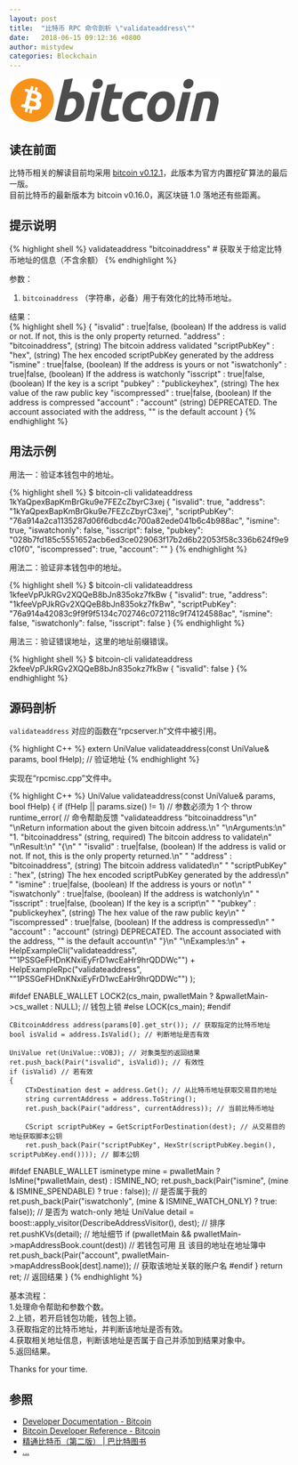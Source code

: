 ```yaml
---
layout: post
title:  "比特币 RPC 命令剖析 \"validateaddress\""
date:   2018-06-15 09:12:36 +0800
author: mistydew
categories: Blockchain
---
```

![bitcoin](/images/20180504/bitcoin.svg)

## 读在前面
比特币相关的解读目前均采用 [bitcoin v0.12.1](https://github.com/bitcoin/bitcoin/tree/v0.12.1)，此版本为官方内置挖矿算法的最后一版。<br>
目前比特币的最新版本为 bitcoin v0.16.0，离区块链 1.0 落地还有些距离。

## 提示说明

{% highlight shell %}
validateaddress "bitcoinaddress" # 获取关于给定比特币地址的信息（不含余额）
{% endhighlight %}

参数：<br>
1. `bitcoinaddress` （字符串，必备）用于有效化的比特币地址。

结果：<br>
{% highlight shell %}
{
  "isvalid" : true|false,       (boolean) If the address is valid or not. If not, this is the only property returned.
  "address" : "bitcoinaddress", (string) The bitcoin address validated
  "scriptPubKey" : "hex",       (string) The hex encoded scriptPubKey generated by the address
  "ismine" : true|false,        (boolean) If the address is yours or not
  "iswatchonly" : true|false,   (boolean) If the address is watchonly
  "isscript" : true|false,      (boolean) If the key is a script
  "pubkey" : "publickeyhex",    (string) The hex value of the raw public key
  "iscompressed" : true|false,  (boolean) If the address is compressed
  "account" : "account"         (string) DEPRECATED. The account associated with the address, "" is the default account
}
{% endhighlight %}

## 用法示例

用法一：验证本钱包中的地址。

{% highlight shell %}
$ bitcoin-cli validateaddress 1kYaQpexBapKmBrGku9e7FEZcZbyrC3xej
{
  "isvalid": true,
  "address": "1kYaQpexBapKmBrGku9e7FEZcZbyrC3xej",
  "scriptPubKey": "76a914a2ca1135287d06f6dbcd4c700a82ede041b6c4b988ac",
  "ismine": true,
  "iswatchonly": false,
  "isscript": false,
  "pubkey": "028b7fd185c5551652acb6ed3ce029063f17b2d6b22053f58c336b624f9e9c10f0",
  "iscompressed": true,
  "account": ""
}
{% endhighlight %}

用法二：验证非本钱包中的地址。

{% highlight shell %}
$ bitcoin-cli validateaddress 1kfeeVpPJkRGv2XQQeB8bJn835okz7fkBw
{
  "isvalid": true,
  "address": "1kfeeVpPJkRGv2XQQeB8bJn835okz7fkBw",
  "scriptPubKey": "76a914a42083c9f9f9f5134c702746c072118c9f74124588ac",
  "ismine": false,
  "iswatchonly": false,
  "isscript": false
}
{% endhighlight %}

用法三：验证错误地址，这里的地址前缀错误。

{% highlight shell %}
$ bitcoin-cli validateaddress 2kfeeVpPJkRGv2XQQeB8bJn835okz7fkBw
{
  "isvalid": false
}
{% endhighlight %}

## 源码剖析
`validateaddress` 对应的函数在“rpcserver.h”文件中被引用。

{% highlight C++ %}
extern UniValue validateaddress(const UniValue& params, bool fHelp); // 验证地址
{% endhighlight %}

实现在“rpcmisc.cpp”文件中。

{% highlight C++ %}
UniValue validateaddress(const UniValue& params, bool fHelp)
{
    if (fHelp || params.size() != 1) // 参数必须为 1 个
        throw runtime_error( // 命令帮助反馈
            "validateaddress \"bitcoinaddress\"\n"
            "\nReturn information about the given bitcoin address.\n"
            "\nArguments:\n"
            "1. \"bitcoinaddress\"     (string, required) The bitcoin address to validate\n"
            "\nResult:\n"
            "{\n"
            "  \"isvalid\" : true|false,       (boolean) If the address is valid or not. If not, this is the only property returned.\n"
            "  \"address\" : \"bitcoinaddress\", (string) The bitcoin address validated\n"
            "  \"scriptPubKey\" : \"hex\",       (string) The hex encoded scriptPubKey generated by the address\n"
            "  \"ismine\" : true|false,        (boolean) If the address is yours or not\n"
            "  \"iswatchonly\" : true|false,   (boolean) If the address is watchonly\n"
            "  \"isscript\" : true|false,      (boolean) If the key is a script\n"
            "  \"pubkey\" : \"publickeyhex\",    (string) The hex value of the raw public key\n"
            "  \"iscompressed\" : true|false,  (boolean) If the address is compressed\n"
            "  \"account\" : \"account\"         (string) DEPRECATED. The account associated with the address, \"\" is the default account\n"
            "}\n"
            "\nExamples:\n"
            + HelpExampleCli("validateaddress", "\"1PSSGeFHDnKNxiEyFrD1wcEaHr9hrQDDWc\"")
            + HelpExampleRpc("validateaddress", "\"1PSSGeFHDnKNxiEyFrD1wcEaHr9hrQDDWc\"")
        );

#ifdef ENABLE_WALLET
    LOCK2(cs_main, pwalletMain ? &pwalletMain->cs_wallet : NULL); // 钱包上锁
#else
    LOCK(cs_main);
#endif

    CBitcoinAddress address(params[0].get_str()); // 获取指定的比特币地址
    bool isValid = address.IsValid(); // 判断地址是否有效

    UniValue ret(UniValue::VOBJ); // 对象类型的返回结果
    ret.push_back(Pair("isvalid", isValid)); // 有效性
    if (isValid) // 若有效
    {
        CTxDestination dest = address.Get(); // 从比特币地址获取交易目的地址
        string currentAddress = address.ToString();
        ret.push_back(Pair("address", currentAddress)); // 当前比特币地址

        CScript scriptPubKey = GetScriptForDestination(dest); // 从交易目的地址获取脚本公钥
        ret.push_back(Pair("scriptPubKey", HexStr(scriptPubKey.begin(), scriptPubKey.end()))); // 脚本公钥

#ifdef ENABLE_WALLET
        isminetype mine = pwalletMain ? IsMine(*pwalletMain, dest) : ISMINE_NO;
        ret.push_back(Pair("ismine", (mine & ISMINE_SPENDABLE) ? true : false)); // 是否属于我的
        ret.push_back(Pair("iswatchonly", (mine & ISMINE_WATCH_ONLY) ? true: false)); // 是否为 watch-only 地址
        UniValue detail = boost::apply_visitor(DescribeAddressVisitor(), dest); // 排序
        ret.pushKVs(detail); // 地址细节
        if (pwalletMain && pwalletMain->mapAddressBook.count(dest)) // 若钱包可用 且 该目的地址在地址簿中
            ret.push_back(Pair("account", pwalletMain->mapAddressBook[dest].name)); // 获取该地址关联的账户名
#endif
    }
    return ret; // 返回结果
}
{% endhighlight %}

基本流程：<br>
1.处理命令帮助和参数个数。<br>
2.上锁，若开启钱包功能，钱包上锁。<br>
3.获取指定的比特币地址，并判断该地址是否有效。<br>
4.获取相关地址信息，判断该地址是否属于自己并添加到结果对象中。<br>
5.返回结果。

Thanks for your time.

## 参照
* [Developer Documentation - Bitcoin](https://bitcoin.org/en/developer-documentation)
* [Bitcoin Developer Reference - Bitcoin](https://bitcoin.org/en/developer-reference#validateaddress)
* [精通比特币（第二版） \| 巴比特图书](http://book.8btc.com/masterbitcoin2cn)
* [...](https://github.com/mistydew/blockchain)
